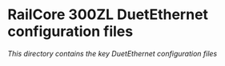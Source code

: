 # RailCore 300ZL DuetEthernet configuration files

*This directory contains the key DuetEthernet configuration files*

